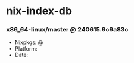 # nix-index-db
### x86_64-linux/master @ 240615.9c9a83c
- Nixpkgs: @[](https://github.com/NixOS/nixpkgs/commit/9c9a83cf204e3f4eac52dc6e99657733bec5ef9c)
- Platform: 
- Date: 
